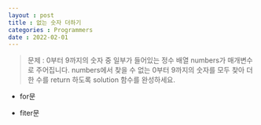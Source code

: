 ```yaml
---
layout : post
title : 없는 숫자 더하기
categories : Programmers
date : 2022-02-01
---
```

> 문제 : 0부터 9까지의 숫자 중 일부가 들어있는 정수 배열 numbers가 매개변수로 주어집니다. numbers에서 찾을 수 없는 0부터 9까지의 숫자를 모두 찾아 더한 수를 return 하도록 solution 함수를 완성하세요.

* for문
<script src="https://gist.github.com/kwontaehoon/11a5b8caee7ffd3e321da1624688612a.js"></script>

* fiter문
<script src="https://gist.github.com/kwontaehoon/e60f13a9bc5864777ad5b4c8ddd589de.js"></script>
